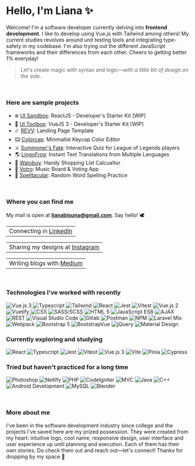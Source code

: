 # Hello, I'm Liana ✨

Welcome! I'm a software developer currently delving into **frontend development**. I like to develop using Vue.js with Tailwind among others! My current studies revolves around unit testing tools and integrating type-safety in my codebase. I'm also trying out the different JavaScript frameworks and their differences from each other. Cheers to getting better 1% everyday!

> Let's create magic with syntax and logic—<i>with a little bit of design on the side</i>.

<br>

### Here are sample projects
- ❄️ [UI Sandbox](https://vue-typescript-tailwind-toolbox.netlify.app): ReactJS - Developer's Starter Kit [WIP]
- 🧁 [UI Toolbox](react-typescript-tailwind-toolbox.netlify.app): VueJS 3 - Developer's Starter Kit [WIP]
- ☄️ [REVV](https://revv-template.netlify.app): Landing Page Template
- ⌨️ [Colorcap](https://colorcap.netlify.app): Minimalist Keycap Color Editor
- ⚔️ [Summoner's Fate](https://summoners-quiz.netlify.app): Interactive Quiz for League of Legends players
- 🌎 [LingoFrog](https://lingofrog.netlify.app): Instant Text Translations from Multiple Languages
- 🧾 [Watobuy](https://watobuy.netlify.app): Handy Shopping List Calcualtor
- 🎵 [Votro](https://votro.netlify.app): Music Board & Voting App
- 🦜 [Spelltacular](https://spelltacular.netlify.app): Random Word Spelling Practice

<br>

### Where you can find me

My mail is open at **lianabisuna@gmail.com**. Say hello! 🕊️

<table><tr><td>
    Connecting in <a href="https://linkedin.com/in/lianabisuna">LinkedIn</a>
</td></tr></table>

<table><tr><td>
    Sharing my designs at <a href="https://instagram.com/typecodr">Instagram</a>
</td></tr></table>

<table><tr><td>
    Writing blogs with <a href="https://medium.com/@lianabisuna">Medium</a>
</table>

<br>
    
### Technologies I've worked with recently
<p>
    <img alt="Vue.js 3" src="https://img.shields.io/badge/Vue-3-3EAF7C" />
    <img alt="Typescript" src="https://img.shields.io/badge/-Typescript-2F72BC" />
    <img alt="Tailwind" src="https://img.shields.io/badge/-Tailwind-07ADCA" />
    <img alt="React" src="https://img.shields.io/badge/-React-45b8d8" />
    <img alt="Jest" src="https://img.shields.io/badge/Jest-7E3653" />
    <img alt="Vitest" src="https://img.shields.io/badge/Vitest-F0BE2A" />
    <img alt="Vue.js 2" src="https://img.shields.io/badge/Vue-2-3EAF7C" />
    <img alt="Vuetify" src="https://img.shields.io/badge/-Vuetify-158FE9" />
    <img alt="CSS" src="https://img.shields.io/badge/-CSS-2449D8" />
    <img alt="SASS/SCSS" src="https://img.shields.io/badge/-SASS-C36291" />
    <img alt="HTML 5" src="https://img.shields.io/badge/HTML-5-D84924" />
    <img alt="JavaScript ES6" src="https://img.shields.io/badge/JavaScript-ES6-EAD41C" />
    <img alt="AJAX" src="https://img.shields.io/badge/-AJAX-454548" />
    <img alt="REST" src="https://img.shields.io/badge/-REST-454548" />
    <img alt="Visual Studio Code" src="https://img.shields.io/badge/-Visual Studio Code-3DA2E7" />
    <img alt="Gitlab" src="https://img.shields.io/badge/-Gitlab-EF6724" />
    <img alt="Postman" src="https://img.shields.io/badge/-Postman-F06632" />
    <img alt="NPM" src="https://img.shields.io/badge/-NPM-C13534" />
    <img alt="Laravel Mix" src="https://img.shields.io/badge/-Laravel Mix-254895" />
    <img alt="Webpack" src="https://img.shields.io/badge/-Webpack-1B72B6" />
    <img alt="Bootstrap 5" src="https://img.shields.io/badge/Bootstrap-5-3EAF7C" />
    <img alt="BootstrapVue" src="https://img.shields.io/badge/-BootstrapVue-3EAF7C" />
    <img alt="jQuery" src="https://img.shields.io/badge/-jQuery-454548" />
    <img alt="Material Design" src="https://img.shields.io/badge/-Material Design-454548" />
</p>

    
### Currently exploring and studying
<p>
    <img alt="React" src="https://img.shields.io/badge/-React-45b8d8" />
    <img alt="Typescript" src="https://img.shields.io/badge/-Typescript-2F72BC" />
    <img alt="Jest" src="https://img.shields.io/badge/Jest-7E3653" />
    <img alt="Vitest" src="https://img.shields.io/badge/Vitest-F0BE2A" />
    <img alt="Vue.js 3" src="https://img.shields.io/badge/Vue-3-3EAF7C" />
    <img alt="Vite" src="https://img.shields.io/badge/-Vite-9A66F2" />
    <img alt="Pinia" src="https://img.shields.io/badge/-Pinia-FFE267" />
    <img alt="Cypress" src="https://img.shields.io/badge/-Cypress-454548" />
 </p>

    
### Tried but haven't practiced for a long time
<p>
    <img alt="Photoshop" src="https://img.shields.io/badge/-Photoshop-001C33" />
    <img alt="Netlify" src="https://img.shields.io/badge/-Netlify-454548" />
    <img alt="PHP" src="https://img.shields.io/badge/-PHP-454548" />
    <img alt="CodeIgniter" src="https://img.shields.io/badge/-CodeIgniter-454548" />
    <img alt="MVC" src="https://img.shields.io/badge/-MVC-454548" />
    <img alt="Java" src="https://img.shields.io/badge/-Java-454548" />
    <img alt="C++" src="https://img.shields.io/badge/-C++-454548" />
    <img alt="Android Development" src="https://img.shields.io/badge/-Android Development-454548" />
    <img alt="MySQL" src="https://img.shields.io/badge/-MySQL-454548" />
    <img alt="Blender" src="https://img.shields.io/badge/-Blender-454548" />
</p>

<br>
    
### More about me
I've been in the software development industry since college and the projects I've saved here are my prized possession. They were created from my heart: intuitive logo, cool name, responsive design, user interface and user experience up until planning and execution. Each of them has their own stories. Do check them out and reach out—let's connect! Thanks for dropping by my space 👋
